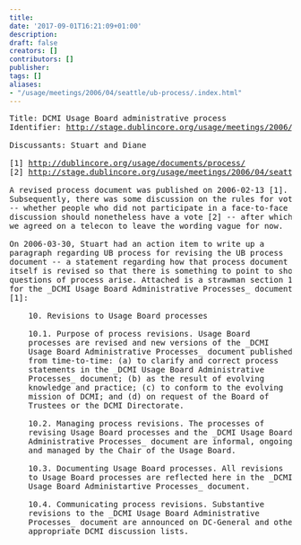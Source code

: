 ```yaml
---
title: 
date: '2017-09-01T16:21:09+01:00'
description: 
draft: false
creators: []
contributors: []
publisher: 
tags: []
aliases:
- "/usage/meetings/2006/04/seattle/ub-process/.index.html"
---
```


<pre>
Title: DCMI Usage Board administrative process
Identifier: <a href="http://stage.dublincore.org/usage/meetings/2006/04/seattle/ub-process/index.shtml">http://stage.dublincore.org/usage/meetings/2006/04/seattle/ub-process/</a>

Discussants: Stuart and Diane

[1] <a href="http://dublincore.org/usage/documents/process/">http://dublincore.org/usage/documents/process/</a>
[2] <a href="http://stage.dublincore.org/usage/meetings/2006/04/seattle/ub-process/2006-02-23.process-ub-voting.txt">http://stage.dublincore.org/usage/meetings/2006/04/seattle/ub-process/2006-02-23.process-ub-voting.txt</a>

A revised process document was published on 2006-02-13 [1].
Subsequently, there was some discussion on the rules for voting
-- whether people who did not participate in a face-to-face
discussion should nonetheless have a vote [2] -- after which
we agreed on a telecon to leave the wording vague for now.

On 2006-03-30, Stuart had an action item to write up a
paragraph regarding UB process for revising the UB process
document -- a statement regarding how that process document
itself is revised so that there is something to point to should
questions of process arise. Attached is a strawman section 10
for the _DCMI Usage Board Administrative Processes_ document
[1]:

    10. Revisions to Usage Board processes

    10.1. Purpose of process revisions. Usage Board
    processes are revised and new versions of the _DCMI
    Usage Board Administrative Processes_ document published
    from time-to-time: (a) to clarify and correct process
    statements in the _DCMI Usage Board Administrative
    Processes_ document; (b) as the result of evolving
    knowledge and practice; (c) to conform to the evolving
    mission of DCMI; and (d) on request of the Board of
    Trustees or the DCMI Directorate.

    10.2. Managing process revisions. The processes of
    revising Usage Board processes and the _DCMI Usage Board
    Administrative Processes_ document are informal, ongoing
    and managed by the Chair of the Usage Board.

    10.3. Documenting Usage Board processes. All revisions
    to Usage Board processes are reflected here in the _DCMI
    Usage Board Administartive Processes_ document.

    10.4. Communicating process revisions. Substantive
    revisions to the _DCMI Usage Board Administrative
    Processes_ document are announced on DC-General and other
    appropriate DCMI discussion lists.

</pre>
